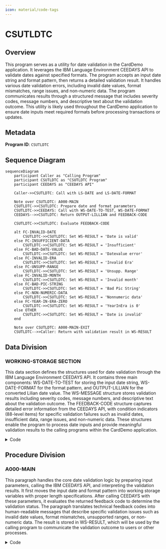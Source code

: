 ```yaml
---
icon: material/code-tags
---
```

# CSUTLDTC

## Overview
This program serves as a utility for date validation in the CardDemo application. It leverages the IBM Language Environment CEEDAYS API to validate dates against specified formats. The program accepts an input date string and format pattern, then returns a detailed validation result. It handles various date validation errors, including invalid date values, format mismatches, range issues, and non-numeric data. The program communicates results through a structured message that includes severity codes, message numbers, and descriptive text about the validation outcome. This utility is likely used throughout the CardDemo application to ensure date inputs meet required formats before processing transactions or updates.

## Metadata
**Program ID**: `CSUTLDTC`

## Sequence Diagram
```mermaid
sequenceDiagram
    participant Caller as "Calling Program"
    participant CSUTLDTC as "CSUTLDTC Program"
    participant CEEDAYS as "CEEDAYS API"
    
    Caller->>CSUTLDTC: Call with LS-DATE and LS-DATE-FORMAT
    
    Note over CSUTLDTC: A000-MAIN
    CSUTLDTC->>CSUTLDTC: Prepare date and format parameters
    CSUTLDTC->>CEEDAYS: Call with WS-DATE-TO-TEST, WS-DATE-FORMAT
    CEEDAYS-->>CSUTLDTC: Return OUTPUT-LILLIAN and FEEDBACK-CODE
    
    CSUTLDTC->>CSUTLDTC: Evaluate FEEDBACK-CODE
    
    alt FC-INVALID-DATE
        CSUTLDTC->>CSUTLDTC: Set WS-RESULT = 'Date is valid'
    else FC-INSUFFICIENT-DATA
        CSUTLDTC->>CSUTLDTC: Set WS-RESULT = 'Insufficient'
    else FC-BAD-DATE-VALUE
        CSUTLDTC->>CSUTLDTC: Set WS-RESULT = 'Datevalue error'
    else FC-INVALID-ERA
        CSUTLDTC->>CSUTLDTC: Set WS-RESULT = 'Invalid Era'
    else FC-UNSUPP-RANGE
        CSUTLDTC->>CSUTLDTC: Set WS-RESULT = 'Unsupp. Range'
    else FC-INVALID-MONTH
        CSUTLDTC->>CSUTLDTC: Set WS-RESULT = 'Invalid month'
    else FC-BAD-PIC-STRING
        CSUTLDTC->>CSUTLDTC: Set WS-RESULT = 'Bad Pic String'
    else FC-NON-NUMERIC-DATA
        CSUTLDTC->>CSUTLDTC: Set WS-RESULT = 'Nonnumeric data'
    else FC-YEAR-IN-ERA-ZERO
        CSUTLDTC->>CSUTLDTC: Set WS-RESULT = 'YearInEra is 0'
    else OTHER
        CSUTLDTC->>CSUTLDTC: Set WS-RESULT = 'Date is invalid'
    end
    
    Note over CSUTLDTC: A000-MAIN-EXIT
    CSUTLDTC-->>Caller: Return with validation result in WS-RESULT
```

## Data Division

### WORKING-STORAGE SECTION
This data section defines the structures used for date validation through the IBM Language Environment CEEDAYS API. It contains three main components: WS-DATE-TO-TEST for storing the input date string, WS-DATE-FORMAT for the format pattern, and OUTPUT-LILLIAN for the converted Lilian date value. The WS-MESSAGE structure stores validation results including severity codes, message numbers, and descriptive text about the validation outcome. The FEEDBACK-CODE structure captures detailed error information from the CEEDAYS API, with condition indicators (88-level items) for specific validation failures such as invalid dates, insufficient data, range issues, and non-numeric data. These structures enable the program to process date inputs and provide meaningful validation results to the calling programs within the CardDemo application.
<details><summary>Code</summary>
```cobol
****  Date passed to CEEDAYS API                                          
         01 WS-DATE-TO-TEST.                                                    
              02  Vstring-length      PIC S9(4) BINARY.                         
              02  Vstring-text.                                                 
                  03  Vstring-char    PIC X                                     
                              OCCURS 0 TO 256 TIMES                             
                              DEPENDING ON Vstring-length                       
                                 of WS-DATE-TO-TEST.                            
      ****  DATE FORMAT PASSED TO CEEDAYS API                                   
         01 WS-DATE-FORMAT.                                                     
              02  Vstring-length      PIC S9(4) BINARY.                         
              02  Vstring-text.                                                 
                  03  Vstring-char    PIC X                                     
                              OCCURS 0 TO 256 TIMES                             
                              DEPENDING ON Vstring-length                       
                                 of WS-DATE-FORMAT.                             
      ****  OUTPUT from CEEDAYS - LILLIAN DATE FORMAT                           
         01 OUTPUT-LILLIAN    PIC S9(9) USAGE IS BINARY.                        
         01 WS-MESSAGE.                                                         
              02 WS-SEVERITY  PIC X(04).                                        
              02 WS-SEVERITY-N REDEFINES WS-SEVERITY PIC 9(4).                  
              02 FILLER       PIC X(11) VALUE 'Mesg Code:'.                     
              02 WS-MSG-NO    PIC X(04).                                        
              02 WS-MSG-NO-N  REDEFINES WS-MSG-NO PIC 9(4).                     
              02 FILLER       PIC X(01) VALUE SPACE.                            
              02 WS-RESULT    PIC X(15).                                        
              02 FILLER       PIC X(01) VALUE SPACE.                            
              02 FILLER       PIC X(09) VALUE 'TstDate:'.                       
              02 WS-DATE      PIC X(10) VALUE SPACES.                           
              02 FILLER       PIC X(01) VALUE SPACE.                            
              02 FILLER       PIC X(10) VALUE 'Mask used:'.                     
              02 WS-DATE-FMT  PIC X(10).                                        
              02 FILLER       PIC X(01) VALUE SPACE.                            
              02 FILLER       PIC X(03) VALUE SPACES.                           
                                                                                
      * CEEDAYS API FEEDBACK CODE                                               
          01 FEEDBACK-CODE.                                                     
           02  FEEDBACK-TOKEN-VALUE. 
             88  FC-INVALID-DATE       VALUE X'0000000000000000'.
             88  FC-INSUFFICIENT-DATA  VALUE X'000309CB59C3C5C5'.
             88  FC-BAD-DATE-VALUE     VALUE X'000309CC59C3C5C5'.
             88  FC-INVALID-ERA        VALUE X'000309CD59C3C5C5'.
             88  FC-UNSUPP-RANGE       VALUE X'000309D159C3C5C5'.
             88  FC-INVALID-MONTH      VALUE X'000309D559C3C5C5'.
             88  FC-BAD-PIC-STRING     VALUE X'000309D659C3C5C5'.
             88  FC-NON-NUMERIC-DATA   VALUE X'000309D859C3C5C5'.
             88  FC-YEAR-IN-ERA-ZERO   VALUE X'000309D959C3C5C5'.
               03  CASE-1-CONDITION-ID.                                         
                   04  SEVERITY        PIC S9(4) BINARY.                        
                   04  MSG-NO          PIC S9(4) BINARY.                        
               03  CASE-2-CONDITION-ID                                          
                         REDEFINES CASE-1-CONDITION-ID.                         
                   04  CLASS-CODE      PIC S9(4) BINARY.                        
                   04  CAUSE-CODE      PIC S9(4) BINARY.                        
               03  CASE-SEV-CTL    PIC X.                                       
               03  FACILITY-ID     PIC XXX.                                     
           02  I-S-INFO        PIC S9(9) BINARY.
```
</details>


### LINKAGE SECTION
This linkage section defines the interface parameters for the date validation utility. It contains three fields: LS-DATE which holds the input date string (up to 10 characters), LS-DATE-FORMAT which specifies the expected format pattern for validation (up to 10 characters), and LS-RESULT which stores the validation outcome message (up to 80 characters) that will be returned to the calling program.
<details><summary>Code</summary>
```cobol
01 LS-DATE         PIC X(10).                                         
          01 LS-DATE-FORMAT  PIC X(10).                                         
          01 LS-RESULT       PIC X(80).
```
</details>


## Procedure Division

### A000-MAIN
This paragraph handles the core date validation logic by preparing input parameters, calling the IBM CEEDAYS API, and interpreting the validation results. It first moves the input date and format pattern into working storage variables with proper length specifications. After calling CEEDAYS with these parameters, it evaluates the returned feedback code to determine the validation status. The paragraph translates technical feedback codes into human-readable messages that describe specific validation issues such as invalid date values, format mismatches, unsupported ranges, or non-numeric data. The result is stored in WS-RESULT, which will be used by the calling program to communicate the validation outcome to users or other processes.
<details><summary>Code</summary>
```cobol
MOVE LENGTH OF LS-DATE                                               
                        TO VSTRING-LENGTH  OF WS-DATE-TO-TEST                   
           MOVE LS-DATE TO VSTRING-TEXT    OF WS-DATE-TO-TEST
                           WS-DATE                  
           MOVE LENGTH OF LS-DATE-FORMAT                                        
                         TO VSTRING-LENGTH OF WS-DATE-FORMAT                    
           MOVE LS-DATE-FORMAT                                                  
                         TO VSTRING-TEXT   OF WS-DATE-FORMAT   
                            WS-DATE-FMT  
           MOVE 0        TO OUTPUT-LILLIAN                              
                                                                        
           CALL "CEEDAYS" USING                                                 
                  WS-DATE-TO-TEST,                                              
                  WS-DATE-FORMAT,                                               
                  OUTPUT-LILLIAN,                                               
                  FEEDBACK-CODE                                                 
                                                                                
           MOVE WS-DATE-TO-TEST            TO WS-DATE                           
           MOVE SEVERITY OF FEEDBACK-CODE  TO WS-SEVERITY-N                     
           MOVE MSG-NO OF FEEDBACK-CODE    TO WS-MSG-NO-N                       
                                                                 
      *    WS-RESULT IS 15 CHARACTERS                                           
      *                123456789012345'                                         
           EVALUATE TRUE                                                        
              WHEN FC-INVALID-DATE                                   
                 MOVE 'Date is valid'      TO WS-RESULT              
              WHEN FC-INSUFFICIENT-DATA                              
                 MOVE 'Insufficient'       TO WS-RESULT              
              WHEN FC-BAD-DATE-VALUE                                 
                 MOVE 'Datevalue error'    TO WS-RESULT              
              WHEN FC-INVALID-ERA                                    
                 MOVE 'Invalid Era    '    TO WS-RESULT              
              WHEN FC-UNSUPP-RANGE                                   
                 MOVE 'Unsupp. Range  '    TO WS-RESULT              
              WHEN FC-INVALID-MONTH                                  
                 MOVE 'Invalid month  '    TO WS-RESULT              
              WHEN FC-BAD-PIC-STRING                                 
                 MOVE 'Bad Pic String '    TO WS-RESULT              
              WHEN FC-NON-NUMERIC-DATA                               
                 MOVE 'Nonnumeric data'    TO WS-RESULT              
              WHEN FC-YEAR-IN-ERA-ZERO                               
                 MOVE 'YearInEra is 0 '    TO WS-RESULT              
              WHEN OTHER                                             
                 MOVE 'Date is invalid'    TO WS-RESULT 
           END-EVALUATE                                                         
                                                                                
           .
```
</details>


### A000-MAIN-EXIT
This paragraph serves as the exit point for the CSUTLDTC program. It marks the end of program execution with a standard EXIT statement. The paragraph includes version control information showing that this code is part of CardDemo version 1.0-15-g27d6c6f-68, with the last update made on July 19, 2022.
<details><summary>Code</summary>
```cobol
EXIT                                                                 
           .                                                                    
      *
      * Ver: CardDemo_v1.0-15-g27d6c6f-68 Date: 2022-07-19 23:12:35 CDT
      *
```
</details>
